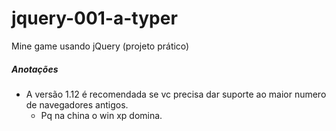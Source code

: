 # jquery-001-a-typer
Mine game usando jQuery (projeto prático)

##### Anotações
- A versão 1.12 é recomendada se vc precisa dar suporte ao maior numero de navegadores antigos.
    - Pq na china o win xp domina.

